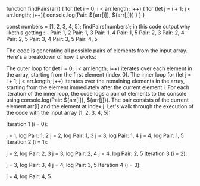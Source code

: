 function findPairs(arr) { for (let i = 0; i < arr.length; i++) { for (let j = i + 1; j < arr.length; j++){ console.log(Pair: ${arr[i]}, ${arr[j]}) } } }

const numbers = [1, 2, 3, 4, 5]; findPairs(numbers); in this code output why likethis getting : - Pair: 1, 2 Pair: 1, 3 Pair: 1, 4 Pair: 1, 5 Pair: 2, 3 Pair: 2, 4 Pair: 2, 5 Pair: 3, 4 Pair: 3, 5 Pair: 4, 5

The code is generating all possible pairs of elements from the input array. Here's a breakdown of how it works:

The outer loop for (let i = 0; i < arr.length; i++) iterates over each element in the array, starting from the first element (index 0).
The inner loop for (let j = i + 1; j < arr.length; j++) iterates over the remaining elements in the array, starting from the element immediately after the current element i.
For each iteration of the inner loop, the code logs a pair of elements to the console using console.log(Pair: ${arr[i]}, ${arr[j]}). The pair consists of the current element arr[i] and the element at index j.
Let's walk through the execution of the code with the input array [1, 2, 3, 4, 5]:

Iteration 1 (i = 0):

j = 1, log Pair: 1, 2
j = 2, log Pair: 1, 3
j = 3, log Pair: 1, 4
j = 4, log Pair: 1, 5
Iteration 2 (i = 1):

j = 2, log Pair: 2, 3
j = 3, log Pair: 2, 4
j = 4, log Pair: 2, 5
Iteration 3 (i = 2):

j = 3, log Pair: 3, 4
j = 4, log Pair: 3, 5
Iteration 4 (i = 3):

j = 4, log Pair: 4, 5
